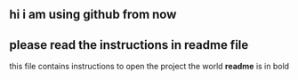 ## hi i am using github from now
## please read the instructions in readme file
this file contains instructions to open the project
the world **readme** is in bold